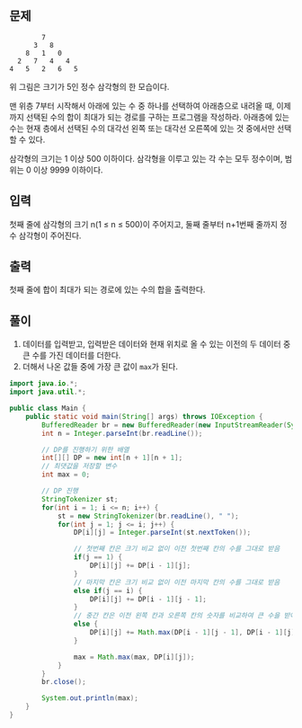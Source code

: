 ## 문제
```
        7
      3   8
    8   1   0
  2   7   4   4
4   5   2   6   5
```
위 그림은 크기가 5인 정수 삼각형의 한 모습이다.

맨 위층 7부터 시작해서 아래에 있는 수 중 하나를 선택하여 아래층으로 내려올 때, 이제까지 선택된 수의 합이 최대가 되는 경로를 구하는 프로그램을 작성하라. 아래층에 있는 수는 현재 층에서 선택된 수의 대각선 왼쪽 또는 대각선 오른쪽에 있는 것 중에서만 선택할 수 있다.

삼각형의 크기는 1 이상 500 이하이다. 삼각형을 이루고 있는 각 수는 모두 정수이며, 범위는 0 이상 9999 이하이다.

## 입력
첫째 줄에 삼각형의 크기 n(1 ≤ n ≤ 500)이 주어지고, 둘째 줄부터 n+1번째 줄까지 정수 삼각형이 주어진다.

## 출력
첫째 줄에 합이 최대가 되는 경로에 있는 수의 합을 출력한다.

## 풀이
1. 데이터를 입력받고, 입력받은 데이터와 현재 위치로 올 수 있는 이전의 두 데이터 중 큰 수를 가진 데이터를 더한다.
2. 더해서 나온 값들 중에 가장 큰 값이 `max`가 된다.

```java
import java.io.*;
import java.util.*;

public class Main {
    public static void main(String[] args) throws IOException {
        BufferedReader br = new BufferedReader(new InputStreamReader(System.in));
        int n = Integer.parseInt(br.readLine());

        // DP를 진행하기 위한 배열
        int[][] DP = new int[n + 1][n + 1];
        // 최댓값을 저장할 변수
        int max = 0;

        // DP 진행
        StringTokenizer st;
        for(int i = 1; i <= n; i++) {
            st = new StringTokenizer(br.readLine(), " ");
            for(int j = 1; j <= i; j++) {
                DP[i][j] = Integer.parseInt(st.nextToken());

                // 첫번째 칸은 크기 비교 없이 이전 첫번째 칸의 수를 그대로 받음
                if(j == 1) {
                    DP[i][j] += DP[i - 1][j];
                }
                // 마지막 칸은 크기 비교 없이 이전 마지막 칸의 수를 그대로 받음
                else if(j == i) {
                    DP[i][j] += DP[i - 1][j - 1];
                }
                // 중간 칸은 이전 왼쪽 칸과 오른쪽 칸의 숫자를 비교하여 큰 수을 받아옴
                else {
                    DP[i][j] += Math.max(DP[i - 1][j - 1], DP[i - 1][j]);
                }

                max = Math.max(max, DP[i][j]);
            }
        }
        br.close();

        System.out.println(max);
    }
}
```
